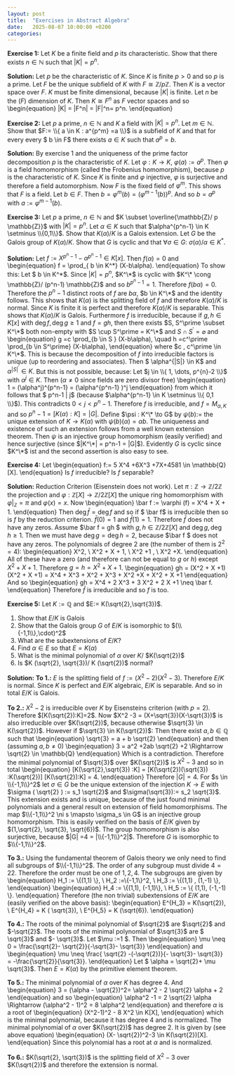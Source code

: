 ```yaml
---
layout: post
title:  "Exercises in Abstract Algebra"
date:   2025-08-07 10:00:00 +0200
categories:
---
```

**Exercise 1:**
Let $K$ be a finite field and $p$ its characteristic. Show that there exists $n \in \mathbb{N}$ such that $|K|= p^n$.

**Solution:**
Let $p$ be the characteristic of $K$.
Since $K$ is finite $p>0$ and so $p$ is a prime.
Let $F$ be the unique subfield of $K$ with $F \cong \mathbb{Z} /p\mathbb{Z}$.
Then $K$ is a vector space over $F$.
$K$ must be finite dimensional, because $|K|$ is finite.
Let $n$ be the ($F$) dimension of $K$.
Then $K \cong F^n$ as $F$ vector spaces and so
\begin{equation}
|K| = |F^n| =  |F|^n=  p^n.
\end{equation}

**Exercise 2:**
Let $p$ a prime, $n \in \mathbb{N}$ and $K$ a field with $|K|=p^n$.
Let $m \in \mathbb{N}$.
Show that $F:= \\{ a \in K : a^{p^m} =a \\}$ is a subfield of $K$ and that for every every $ b \in F$ there exists $a \in K$ such that $a^p= b$.

**Solution:**
By exercise $1$ and the uniqueness of the prime factor decomposition $p$ is the characteristic of $K$.
Let $\varphi : K \to K$, $\varphi (a) := a^p$.
Then $\varphi$ is a field homomorphism (called the Frobenius homomorphism), because $p$ is the characteristic of $K$.
Since $K$ is finite and $\varphi$ injective, $\varphi$ is surjective and therefore a field automorphism.
Now $F$ is the fixed field of $\varphi^m$.
This shows that $F$ is a field.
Let $b \in F$. Then $b = \varphi^m (b)= (\varphi^{m-1} (b))^p$.
And so $b = a^p$ with $a:= \varphi^{m-1} (b)$.

**Exercise 3:**
Let $p$ a prime, $n \in \mathbb{N}$ and $K  \subset \overline{\mathbb{Z}/ p \mathbb{Z}}$ with $|K|=p^n$.
Let $\alpha \in K$ such that $\alpha^{p^n-1} \in K \setminus \\{0,1\\}$.
Show that $K(\alpha)/K$ is a Galois extension. Let $G$ be the Galois group of $K(\alpha)/K$.
Show that $G$ is cyclic and that $\forall \sigma \in G$: $\sigma(\alpha)/\alpha \in K^*$.

**Solution:**
Let $f:= X^{p^n-1} - \alpha^{p^n-1} \in K[x]$.
Then $f(\alpha)=0$ and
\begin{equation}
    f = \prod_{ b \in K^*} (X-b\alpha).
\end{equation}
To show this: Let $ b \in K^\*$. Since $|K|=p^n$, $K^\*$ is cyclic with $K^\* \cong \mathbb{Z}/ (p^n-1) \mathbb{Z}$ and so $b^{p^n-1} =1$.
Therefore $f(b \alpha)=0$.
Therefore the $p^{n}-1$ distinct roots of $f$ are $b \alpha$, $b \in K^\*$ and the identity follows.
This shows that $K(\alpha)$ is the splitting field of $f$ and therefore $K(\alpha)/K$ is normal.
Since $K$ is finite it is perfect and therefore $K(\alpha)/K$ is separable.
This shows that $K(\alpha)/K$ is Galois.
Furthermore $f$ is irreducible, because if $g,h \in K[x]$ with $\deg f, \deg g \geq 1$ and $f = gh$, then there exists $S, S^\prime \subset K^\*$ both non-empty with $S \cup S^\prime = K^\*$ and $S \cap S^\prime = \varnothing$ and
\begin{equation}
    g =c \prod_{b \in S } (X-b\alpha), \quad h =c^\prime \prod_{b \in S^\prime} (X-b\alpha),
\end{equation}
where $c , c^\prime \in K^\*$.
This is because the decomposition of $f$ into irreducible factors is unique (up to reordering and associates).
Then $ \alpha^{|S|} \in K$ and $\alpha^{|S|^\prime} \in K$. But this is not possible, because: Let $j \in \\{ 1, \dots, p^{n}-2 \\}$ with  $\alpha^j \in K$.
Then ($\alpha \neq 0$ since fields are zero divisor free)
\begin{equation}
   1 =  (\alpha^j)^{p^n-1} = (\alpha^{p^n-1} )^j
\end{equation}
from which it follows that $ p^n-1 | j$ (because $\alpha^{p^n-1} \in K \setminus \\{ 0,1 \\}$). This contradicts $0<j < p^{n}-1$.
Therefore $f$ is irreducible, and $f = M_{\alpha, K}$ and so $p^n-1 =[K(\alpha): K ]= |G|$.
Define $\psi : K^\* \to G$ by $\psi(b) :=$ the unique extension of $K \to K(\alpha)$ with $\psi (b) (\alpha) = \alpha b$.
The uniqueness and existence of such an extension follows from a well known extension theorem.
Then $\psi$ is an injective group homomorphism (easily verified) and hence surjective (since $|K^\*| = p^n-1 = |G|$).
Evidently $G$ is cyclic since $K^\*$ ist and the second assertion is also easy to see.

**Exercise 4:**
Let
\begin{equation}
f:= 5 X^4 +6X^3 +7X+4581 \in \mathbb{Q} [X].
\end{equation}
Is $f$ irreducible? Is $f$ separable?

**Solution:**
Reduction Criterion (Eisenstein does not work).
Let $\pi : \mathbb{Z} \to \mathbb{Z}/2 \mathbb{Z}$ the projection and $\varphi : \mathbb{Z}[X] \to \mathbb{Z}/ 2\mathbb{Z}[X]$ the unique ring homomorphism with $\varphi|_{\mathbb{Z}} = \pi$ and $\varphi(x) =x$.
Now
\begin{equation}
    \bar f := \varphi (f) = X^4 + X + 1.
\end{equation}
Then $\deg \bar f= \deg f$ and so if $ \bar f$ is irreducible then so is $f$ by the reduction criterion.
$\bar f (0) =1$ and $\bar f(1) = 1$. Therefore $\bar f$ does not have any zeros.
Assume $\bar f = gh $ with $g, h \in \mathbb{Z}/2\mathbb{Z}[X]$ and $\deg g , \deg h \geq 1$.
Then we must have $\deg g =\deg h =2$, because $\bar f $ does not have any zeros.
The polynomials of degree 2 are (the number of them is $2^2 =4$):
\begin{equation}
    X^2, \ X^2 + X + 1, \ X^2 +1 , \ X^2 +X.
\end{equation}
All of these have a zero (and therefore can not be equal to $g$ or $h$) except $X^2 + X +1$.
Therefore $g = h = X^2 + X +1$.
\begin{equation}
   gh = (X^2 + X +1)(X^2 + X +1) = X^4 + X^3 + X^2 + X^3 + X^2 +X + X^2 + X +1
\end{equation}
And so 
\begin{equation}
gh = X^4 + 2 X^3 + 3 X^2 + 2 X +1  \neq \bar f.
\end{equation}
Therefore $\bar f$ is irreducible and so $f$ is too.

**Exercise 5:**
Let $K:= \mathbb{Q}$ and $E:= K(\sqrt{2},\sqrt{3})$.
1. Show that $E/K$ is Galois
2. Show that the Galois group $G$ of $E/K$ is isomorphic to $(\\{-1,1\\},\cdot)^2$
3. What are the subextensions of $E/K$?
4. Find $\alpha \in E$ so that $E = K(\alpha)$
5. What is the minimal polynomial of $\alpha$ over $K$/ $K(\sqrt{2})$
6. Is $K (\sqrt{2}, \sqrt{3})/ K (\sqrt{2})$ normal?

**Solution:**
**To 1.:** $E$ is the splitting field of $f:= (X^2-2)(X^2-3)$.
Therefore $E/K$ is normal.
Since $K$ is perfect and $E/K$ algebraic, $E/K$ is separable.
And so in total $E/K$ is Galois.

**To 2.:** $X^2 -2$ is irreducible over $K$ by Eisensteins criterion (with $p=2$). Therefore $[K(\sqrt{2}):K]=2$.
Now $X^2 -3 = (X+\sqrt{3})(X-\sqrt{3})$ is also irreducible over $K(\sqrt{2})$, because otherwise $\sqrt{3} \in K(\sqrt{2})$.
However if $\sqrt{3} \in K(\sqrt{2})$: Then there exist $a,b \in \mathbb{Q}$ such that
\begin{equation}
    \sqrt{3} = a + b \sqrt{2}
\end{equation}
and then (assuming $a,b \neq 0$)
\begin{equation}
    3 = a^2 +2ab \sqrt{2} +2 \Rightarrow \sqrt{2} \in \mathbb{Q}
\end{equation}
Which is a contradiction.
Therefore the minimal polynomial of $\sqrt{3}$ over $K(\sqrt{2})$ is $X^2-3$ and so in total
\begin{equation}
    [K(\sqrt{2},\sqrt{3}) :K] = [K(\sqrt{2})(\sqrt{3}) :K(\sqrt{2})]  [K(\sqrt{2}):K] = 4.
\end{equation}
Therefore $|G|=4$.
For $s \in \\{-1,1\\}^2$ let $\sigma \in G$ be the unique extension of the injection $K \to E$ with $\sigma ( \sqrt{2} ) := s_1 \sqrt{2}$ and $\sigma(\sqrt{3}):= s_2 \sqrt{3}$.
This extension exists and is unique, because of the just found minimal polynomials and a general result on extension of field homomorphisms.
The map $\\{-1,1\\}^2 \ni s \mapsto \sigma_s \in G$ is an injective group homomorphism.
This is easily verified on the basis of $E/K$ given by $(1,\sqrt{2}, \sqrt{3}, \sqrt{6})$.
The group homomorphism is also surjective, because $|G| =4 = |\\{-1,1\\}^2|$.
Therefore $G$ is isomorphic to $\\{-1,1\\}^2$.

**To 3.:** Using the fundamental theorem of Galois theory we only need to find all subgroups of $\\{-1,1\\}^2$.
The order of any subgroup must divide $4 =2 2$. Therefore the order must be one of $1,2,4$.
The subgroups are given by
\begin{equation}
H_1 := \\{(1,1) \\}, \ H_2 :=\\{-1,1\\}^2, \ H_3 := \\{(1,1) , (1,-1) \\},
\end{equation}
\begin{equation}
    H_4 := \\{(1,1), (-1,1)\\}, \ H_5 := \\{ (1,1), (-1,-1) \\}.
\end{equation}
Therefore (the non trivial) subextensions of $E/K$ are (easily verified on the above basis):
\begin{equation}
    E^{H_3} =  K(\sqrt{2}), \ E^{H_4} = K ( \sqrt{3}), \ E^{H_5} = K (\sqrt{6}).
\end{equation}

**To 4.:**
The roots of the minimal polynomial of $\sqrt{2}$ are $\sqrt{2}$ and $-\sqrt{2}$.
The roots of the minimal polynomial of $\sqrt{3}$ are $ \sqrt{3}$ and $- \sqrt{3}$.
Let $\mu :=1 $. Then
\begin{equation}
    \mu \neq 0 = \frac{\sqrt{2}- \sqrt{2}}{-\sqrt{3}- \sqrt{3}}
\end{equation}
and
\begin{equation}
    \mu \neq  \frac{ \sqrt{2} -(-\sqrt{2})}{- \sqrt{3}- \sqrt{3}} = -\frac{\sqrt{2}}{\sqrt{3}}.
\end{equation}
Let $ \alpha = \sqrt{2}+ \mu \sqrt{3}$.
Then $E= K(\alpha)$ by the primitive element theorem.

**To 5.:**
The minimal polynomial of $\alpha$ over $K$ has degree 4.
And
\begin{equation}
 3 =    (\alpha - \sqrt{2})^2= \alpha^2 - 2 \sqrt{2} \alpha + 2
\end{equation}
and so
\begin{equation}
    \alpha^2 -1 = 2 \sqrt{2} \alpha \Rightarrow (\alpha^2 - 1)^2 = 8 \alpha^2
\end{equation}
and therefore $\alpha$ is a root of
\begin{equation}
    (X^2-1)^2 - 8 X^2 \in K[X],
\end{equation}
which is the minimal polynomial, because it has degree $4$ and is normalized.
The minimal polynomial of $\alpha$ over $K(\sqrt{2})$ has degree 2.
It is given by (see above equation)
\begin{equation}
    (X- \sqrt{2})^2-3 \in K(\sqrt{2})[X].
\end{equation}
Since this polynomial has a root at $\alpha$ and is normalized.

**To 6.:**
$K(\sqrt{2}, \sqrt{3})$ is the splitting field of $X^2-3$ over $K(\sqrt{2})$ and therefore the extension is normal.
